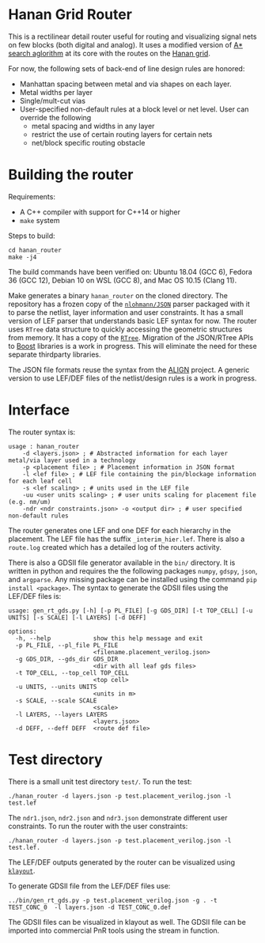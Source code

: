 # Hanan Grid Router
This is a rectilinear detail router useful for routing and visualizing signal nets on few blocks (both digital and analog).
It uses a modified version of [A* search aglorithm](https://en.wikipedia.org/wiki/A*_search_algorithm) at its core with the routes on the [Hanan grid](https://doi.org/10.1137/0114025).

For now, the following sets of back-end of line design rules are honored:
* Manhattan spacing between metal and via shapes on each layer.
* Metal widths per layer
* Single/mult-cut vias
* User-specified non-default rules at a block level or net level. User can override the following
  - metal spacing and widths in any layer
  - restrict the use of certain routing layers for certain nets
  - net/block specific routing obstacle


# Building the router
Requirements:
  * A C++ compiler with support for C++14 or higher
  * `make` system
  
Steps to build:
  ```
  cd hanan_router
  make -j4
  ```
The build commands have been verified on: Ubuntu 18.04 (GCC 6), Fedora  36 (GCC 12), Debian 10 on WSL (GCC 8), and Mac OS 10.15 (Clang 11).
  
 Make generates a binary `hanan_router` on the cloned directory. 
 The repository has a frozen copy of the [`nlohmann/JSON`](https://github.com/nlohmann/json) parser packaged with it to parse the netlist, layer information and user constraints.
 It has a small version of LEF parser that understands basic LEF syntax for now. The router uses `RTree` data structure to quickly accessing the geometric structures from memory.
 It has a copy of the [`RTree`](https://superliminal.com/sources/RTreeTemplate.zip). 
 Migration of the JSON/RTree APIs to [Boost](https://www.boost.org/) libraries is a work in progress. This will eliminate the need for these separate thirdparty libraries.
 
 The JSON file formats reuse the syntax from the [ALIGN](https://github.com/ALIGN-analoglayout/ALIGN-public) project. A generic version to use LEF/DEF files of the netlist/design rules is a work in progress.

# Interface
The router syntax is:
```
usage : hanan_router
	-d <layers.json> ; # Abstracted information for each layer metal/via layer used in a technology
	-p <placement file> ; # Placement information in JSON format
	-l <lef file> ; # LEF file containing the pin/blockage information for each leaf cell
	-s <lef scaling> ; # units used in the LEF file
	-uu <user units scaling> ; # user units scaling for placement file (e.g. nm/um)
	-ndr <ndr constraints.json> -o <output dir> ; # user specified non-default rules
```
The router generates one LEF and one DEF for each hierarchy in the placement. The LEF file has the suffix `_interim_hier.lef`.
There is also a `route.log` created which has a detailed log of the routers activity.

There is also a GDSII file generator available in the `bin/` directory.
It is written in python and requires the the following packages `numpy`, `gdspy`, `json`, and `argparse`.
Any missing package can be installed using the command `pip install <package>`.
The syntax to generate the GDSII files using the LEF/DEF files is:
```
usage: gen_rt_gds.py [-h] [-p PL_FILE] [-g GDS_DIR] [-t TOP_CELL] [-u UNITS] [-s SCALE] [-l LAYERS] [-d DEFF]

options:
  -h, --help            show this help message and exit
  -p PL_FILE, --pl_file PL_FILE
                        <filename.placement_verilog.json>
  -g GDS_DIR, --gds_dir GDS_DIR
                        <dir with all leaf gds files>
  -t TOP_CELL, --top_cell TOP_CELL
                        <top cell>
  -u UNITS, --units UNITS
                        <units in m>
  -s SCALE, --scale SCALE
                        <scale>
  -l LAYERS, --layers LAYERS
                        <layers.json>
  -d DEFF, --deff DEFF  <route def file>

```

# Test directory
There is a small unit test directory `test/`.
To run the test:
```
./hanan_router -d layers.json -p test.placement_verilog.json -l test.lef

```
The `ndr1.json`, `ndr2.json` and `ndr3.json` demonstrate different user constraints. To run the router with the user constraints:
```
./hanan_router -d layers.json -p test.placement_verilog.json -l test.lef.

```
The LEF/DEF outputs generated by the router can be visualized using [`klayout`](https://klayout.de/).

To generate GDSII file from the LEF/DEF files use:
```
../bin/gen_rt_gds.py -p test.placement_verilog.json -g . -t TEST_CONC_0  -l layers.json -d TEST_CONC_0.def 
```
The GDSII files can be visualized in klayout as well. The GDSII file can be imported into commercial PnR tools using the stream in function.
